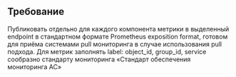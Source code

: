 ## Требование
Публиковать отдельно для каждого компонента метрики в выделенный endpoint в стандартном формате Prometheus exposition format, готовом для приёма системами pull мониторинга в случае использования pull подхода. Для метрик заполнять label:  object_id, group_id, service сообразно стандарту мониторинга «Стандарт обеспечения мониторинга АС»